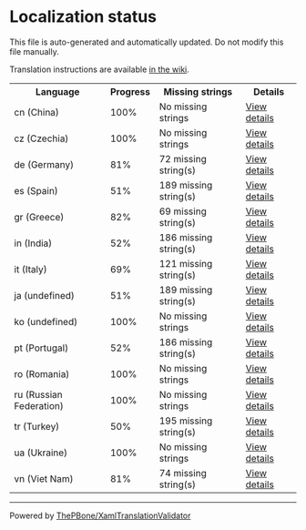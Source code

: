# Localization status

This file is auto-generated and automatically updated. Do not modify this file manually.

Translation instructions are available [in the wiki](https://github.com/ThePBone/GalaxyBudsClient/wiki/3.-How-to-help-with-translations).

<table>
<tr><th>Language</th><th>Progress</th><th>Missing strings</th><th>Details</th></tr>
<tr><td>cn (China)</td><td>100%</td><td>No missing strings</td><td><a href="cn.md">View details</a></td></tr>
<tr><td>cz (Czechia)</td><td>100%</td><td>No missing strings</td><td><a href="cz.md">View details</a></td></tr>
<tr><td>de (Germany)</td><td>81%</td><td>72 missing string(s)</td><td><a href="de.md">View details</a></td></tr>
<tr><td>es (Spain)</td><td>51%</td><td>189 missing string(s)</td><td><a href="es.md">View details</a></td></tr>
<tr><td>gr (Greece)</td><td>82%</td><td>69 missing string(s)</td><td><a href="gr.md">View details</a></td></tr>
<tr><td>in (India)</td><td>52%</td><td>186 missing string(s)</td><td><a href="in.md">View details</a></td></tr>
<tr><td>it (Italy)</td><td>69%</td><td>121 missing string(s)</td><td><a href="it.md">View details</a></td></tr>
<tr><td>ja (undefined)</td><td>51%</td><td>189 missing string(s)</td><td><a href="ja.md">View details</a></td></tr>
<tr><td>ko (undefined)</td><td>100%</td><td>No missing strings</td><td><a href="ko.md">View details</a></td></tr>
<tr><td>pt (Portugal)</td><td>52%</td><td>186 missing string(s)</td><td><a href="pt.md">View details</a></td></tr>
<tr><td>ro (Romania)</td><td>100%</td><td>No missing strings</td><td><a href="ro.md">View details</a></td></tr>
<tr><td>ru (Russian Federation)</td><td>100%</td><td>No missing strings</td><td><a href="ru.md">View details</a></td></tr>
<tr><td>tr (Turkey)</td><td>50%</td><td>195 missing string(s)</td><td><a href="tr.md">View details</a></td></tr>
<tr><td>ua (Ukraine)</td><td>100%</td><td>No missing strings</td><td><a href="ua.md">View details</a></td></tr>
<tr><td>vn (Viet Nam)</td><td>81%</td><td>74 missing string(s)</td><td><a href="vn.md">View details</a></td></tr>

</table>

__________

Powered by [ThePBone/XamlTranslationValidator](https://github.com/ThePBone/XamlTranslationValidator)
